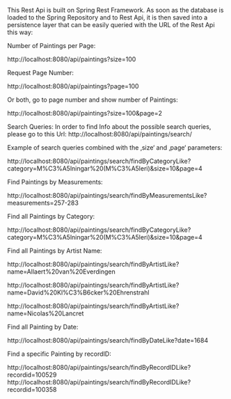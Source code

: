 This Rest Api is built on Spring Rest Framework.
As soon as the database is loaded to the Spring Repository and to Rest Api, it is then saved into a persistence layer that can be easily queried with the URL of the Rest Api this way:

Number of Paintings per Page:

http://localhost:8080/api/paintings?size=100

Request Page Number:

http://localhost:8080/api/paintings?page=100

Or both, go to page number and show number of Paintings:

http://localhost:8080/api/paintings?size=100&page=2


Search Queries:
In order to find Info about the possible search queries, please go to this Url: http://localhost:8080/api/paintings/search/

Example of search queries combined with the ‚size‘ and ‚page‘ parameters:

http://localhost:8080/api/paintings/search/findByCategoryLike?category=M%C3%A5lningar%20(M%C3%A5leri)&size=10&page=4

Find Paintings by Measurements:

http://localhost:8080/api/paintings/search/findByMeasurementsLike?measurements=257-283

Find all Paintings by Category:

http://localhost:8080/api/paintings/search/findByCategoryLike?category=M%C3%A5lningar%20(M%C3%A5leri)&size=10&page=4

Find all Paintings by Artist Name:

http://localhost:8080/api/paintings/search/findByArtistLike?name=Allaert%20van%20Everdingen

http://localhost:8080/api/paintings/search/findByArtistLike?name=David%20Kl%C3%B6cker%20Ehrenstrahl

http://localhost:8080/api/paintings/search/findByArtistLike?name=Nicolas%20Lancret


Find all Painting by Date:

http://localhost:8080/api/paintings/search/findByDateLike?date=1684

Find a specific Painting by recordID:

http://localhost:8080/api/paintings/search/findByRecordIDLike?recordid=100529
http://localhost:8080/api/paintings/search/findByRecordIDLike?recordid=100358

